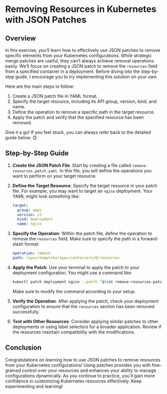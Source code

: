 # Removing Resources in Kubernetes with JSON Patches

## Overview

In this exercise, you’ll learn how to effectively use JSON patches to remove specific elements from your Kubernetes configurations. While strategic merge patches are useful, they can’t always achieve removal operations easily. We’ll focus on creating a JSON patch to remove the `resources` field from a specified container in a deployment. Before diving into the step-by-step guide, I encourage you to try implementing this solution on your own.

Here are the main steps to follow:

1. Create a JSON patch file in YAML format.
2. Specify the target resource, including its API group, version, kind, and name.
3. Define the operation to remove a specific path in the target resource.
4. Apply the patch and verify that the specified resource has been removed.

Give it a go! If you feel stuck, you can always refer back to the detailed guide below. 😊

## Step-by-Step Guide

1. **Create the JSON Patch File**: Start by creating a file called `remove-resources.patch.yaml`. In this file, you will define the operations you want to perform on your target resource.

2. **Define the Target Resource**: Specify the target resource in your patch file. For example, you may want to target an `nginx` deployment. Your YAML might look something like:

   ```yaml
   target:
     group: apps
     version: v1
     kind: Deployment
     name: nginx
   ```

3. **Specify the Operation**: Within the patch file, define the operation to remove the `resources` field. Make sure to specify the path in a forward-slash format:

   ```yaml
   operation: remove
   path: /spec/template/spec/containers/0/resources
   ```

4. **Apply the Patch**: Use your terminal to apply the patch to your deployment configuration. You might use a command like:

   ```bash
   kubectl patch deployment nginx --patch "$(cat remove-resources.patch.yaml)"
   ```

   Make sure to modify the command according to your setup.

5. **Verify the Operation**: After applying the patch, check your deployment configuration to ensure that the `resources` section has been removed successfully.

6. **Test with Other Resources**: Consider applying similar patches to other deployments or using label selectors for a broader application. Review if the resources maintain compatibility with the modifications.

## Conclusion

Congratulations on learning how to use JSON patches to remove resources from your Kubernetes configurations! Using patches provides you with fine-grained control over your resources and enhances your ability to manage configurations dynamically. As you continue to practice, you'll gain more confidence in customizing Kubernetes resources effectively. Keep experimenting and learning!
